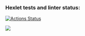 ### Hexlet tests and linter status:
[![Actions Status](https://github.com/ValeriaLukovich/python-project-50/workflows/hexlet-check/badge.svg)](https://github.com/ValeriaLukovich/python-project-50/actions)

<a href="https://codeclimate.com/github/ValeriaLukovich/python-project-50/maintainability"><img src="https://api.codeclimate.com/v1/badges/35f5e49a65a4753a0eda/maintainability" /></a>

<script async id="asciicast-inetvdnUzcKhvW8sX29m9vKXb" src="https://asciinema.org/a/inetvdnUzcKhvW8sX29m9vKXb.js"></script>
